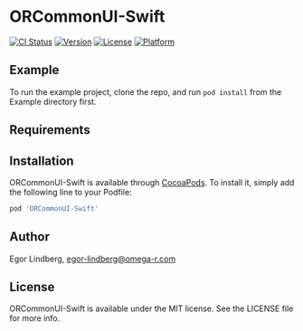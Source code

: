 # ORCommonUI-Swift

[![CI Status](https://img.shields.io/travis/Egor%20Lindberg/ORCommonUI-Swift.svg?style=flat)](https://travis-ci.org/Egor%20Lindberg/ORCommonUI-Swift)
[![Version](https://img.shields.io/cocoapods/v/ORCommonUI-Swift.svg?style=flat)](https://cocoapods.org/pods/ORCommonUI-Swift)
[![License](https://img.shields.io/cocoapods/l/ORCommonUI-Swift.svg?style=flat)](https://cocoapods.org/pods/ORCommonUI-Swift)
[![Platform](https://img.shields.io/cocoapods/p/ORCommonUI-Swift.svg?style=flat)](https://cocoapods.org/pods/ORCommonUI-Swift)

## Example

To run the example project, clone the repo, and run `pod install` from the Example directory first.

## Requirements

## Installation

ORCommonUI-Swift is available through [CocoaPods](https://cocoapods.org). To install
it, simply add the following line to your Podfile:

```ruby
pod 'ORCommonUI-Swift'
```

## Author

Egor Lindberg, egor-lindberg@omega-r.com

## License

ORCommonUI-Swift is available under the MIT license. See the LICENSE file for more info.
